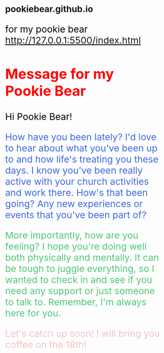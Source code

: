 # pookiebear.github.io
for my pookie bear
http://127.0.0.1:5500/index.html



<!DOCTYPE html>
<html lang="en">
<head>
    <meta charset="UTF-8">
    <meta name="viewport" content="width=device-width, initial-scale=1.0">
    <title>Message for my Pookie Bear</title>
    <style>
        h2 {
            font-size: 45px;
            color: red;
        }
        p {
            font-size: 30px;
        }
        p:nth-of-type(1) {
            color: black;
        }
        p:nth-of-type(2) {
            color: royalblue;
        }
        p:nth-of-type(3) {
            color: #50C878;
        }
        p:nth-of-type(4) {
            color: #F4C2C2;
        }
    </style>
</head>
<body>
    <div>
        <h2>Message for my Pookie Bear</h2>
        <p>Hi Pookie Bear!</p>
        <p>How have you been lately? I'd love to hear about what you've been up to and how life's treating you these days. I know you've been really active with your church activities and work there. How's that been going? Any new experiences or events that you've been part of?</p>
        <p>More importantly, how are you feeling? I hope you're doing well both physically and mentally. It can be tough to juggle everything, so I wanted to check in and see if you need any support or just someone to talk to. Remember, I'm always here for you.</p>
        <p>Let's catch up soon! I will bring you coffee on the 18th!</p>
    </div>
</body>
</html>

